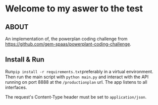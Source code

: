 # Welcome to my aswer to the test

## ABOUT

An implementation of, the powerplan coding challenge from https://github.com/gem-spaas/powerplant-coding-challenge.

## Install & Run

Run``pip install -r requirements.txt``preferably in a virtual environment.
Then run the main script with ``python main.py`` and interact with the API running on port 8888 at the `/productionplan` url.
The app listens to all interfaces.

The request's Content-Type header must be set to ``application/json``.
